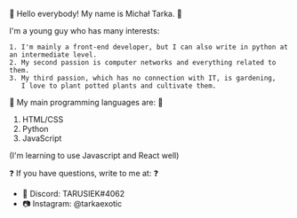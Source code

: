 🥳 Hello everybody! My name is Michał Tarka. 🥳


  I'm a young guy who has many interests:
    
    1. I'm mainly a front-end developer, but I can also write in python at an intermediate level.
    2. My second passion is computer networks and everything related to them.
    3. My third passion, which has no connection with IT, is gardening, 
       I love to plant potted plants and cultivate them.
       

🧠 My main programming languages are: 🧠

1. HTML/CSS
2. Python
3. JavaScript

(I'm learning to use Javascript and React well)


❓ If you have questions, write to me at: ❓


- 💬 Discord: TARUSIEK#4062
- 📷 Instagram: @tarkaexotic

<!---
tarusiek/tarusiek is a ✨ special ✨ repository because its `README.md` (this file) appears on your GitHub profile.
You can click the Preview link to take a look at your changes.
--->
